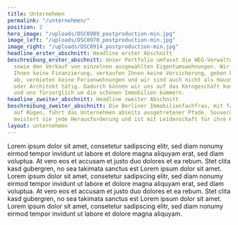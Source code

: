 ```yaml
---
title: Unternehmen
permalink: "/unternehmen/"
position: 2
hero_image: "/uploads/DSC0989_postproduction-min.jpg"
image_left: "/uploads/DSC0970_postproduction-min.jpg"
image_right: "/uploads/DSC0914_postproduction-min.jpg"
headline_erster_abschnitt: Headline erster Abschnitt
beschreibung_erster_abschnitt: Unser Portfolio umfasst die WEG-Verwaltung (als Schwerpunkt),
  sowie den Verkauf von einzelnen ausgewählten Eigentumswohnungen. Wir vermitteln
  Ihnen keine Finanzierung, verkaufen Ihnen keine Versicherung, geben keine Wertgutachten
  ab, vermieten keine Ferienwohnungen und wir sind auch nicht als Hausmeister, Bauträger
  oder Architekt tätig. Dadurch können wir uns auf das Kerngeschäft konzentrieren
  und uns fürsorglich um die schönen Immobilien kümmern.
headline_zweiter_abschnitt: Headline zweiter Abschnitt
beschreibung_zweiter_abschnitt: Die Berliner Immobilienfachfrau, mit familiären Wurzeln
  auf Rügen, führt das Unternehmen abseits ausgetretener Pfade. Souverän und sympathisch
  meistert sie jede Herausforderung und ist mit Leidenschaft für ihre Kunden da.
layout: unternehmen
---
```


Lorem ipsum dolor sit amet, consetetur sadipscing elitr, sed diam nonumy eirmod tempor invidunt ut labore et dolore magna aliquyam erat, sed diam voluptua. At vero eos et accusam et justo duo dolores et ea rebum. Stet clita kasd gubergren, no sea takimata sanctus est Lorem ipsum dolor sit amet. Lorem ipsum dolor sit amet, consetetur sadipscing elitr, sed diam nonumy eirmod tempor invidunt ut labore et dolore magna aliquyam erat, sed diam voluptua. At vero eos et accusam et justo duo dolores et ea rebum. Stet clita kasd gubergren, no sea takimata sanctus est Lorem ipsum dolor sit amet. Lorem ipsum dolor sit amet, consetetur sadipscing elitr, sed diam nonumy eirmod tempor invidunt ut labore et dolore magna aliquyam.